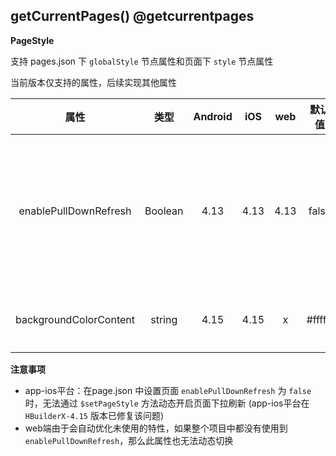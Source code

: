 ## getCurrentPages() @getcurrentpages

<!-- UTSAPIJSON.getCurrentPages.description -->

<!-- UTSAPIJSON.getCurrentPages.param -->

<!-- UTSAPIJSON.getCurrentPages.returnValue -->

**PageStyle**

支持 pages.json 下 `globalStyle` 节点属性和页面下 `style` 节点属性

当前版本仅支持的属性，后续实现其他属性

|属性										|类型		|Android|iOS	|web	|默认值	|描述																																													|
|:-:										|:-:		|:-:		|:-:	|:-:	|:-:		|:-:																																													|
|enablePullDownRefresh	|Boolean|4.13		|4.13	|4.13	|false	|是否开启下拉刷新，详见页面[生命周期](https://uniapp.dcloud.net.cn/tutorial/page.html#lifecycle)。	|
|backgroundColorContent	|string	|4.15		|4.15	|x		|#ffffff|页面容器背景色																																									|

**注意事项**  
- app-ios平台：在page.json 中设置页面 `enablePullDownRefresh` 为 `false` 时，无法通过 `$setPageStyle` 方法动态开启页面下拉刷新 (app-ios平台在 `HBuilderX-4.15` 版本已修复该问题)
- web端由于会自动优化未使用的特性，如果整个项目中都没有使用到`enablePullDownRefresh`，那么此属性也无法动态切换

<!-- UTSAPIJSON.getCurrentPages.example -->

<!-- UTSAPIJSON.getCurrentPages.compatibility -->

<!-- UTSAPIJSON.getCurrentPages.tutorial -->

<!-- UTSAPIJSON.get-current-pages.example -->

<!-- UTSAPIJSON.general_type.name -->

<!-- UTSAPIJSON.general_type.param -->
